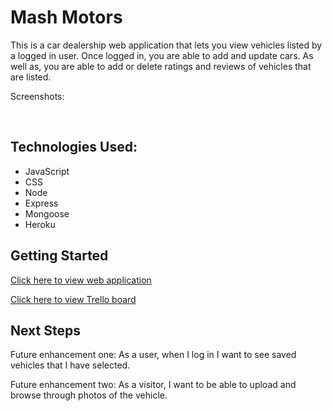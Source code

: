 # Mash Motors

This is a car dealership web application that lets you view vehicles listed by a logged in user. Once logged in, you are able to add and update cars. As well as, you are able to add or delete ratings and reviews of vehicles that are listed. 

Screenshots:

<img src=""> 
<img src=""> 


## Technologies Used:
- JavaScript
- CSS
- Node
- Express
- Mongoose
- Heroku

## Getting Started
[Click here to view web application](https://salty-scrubland-53325-1063d19c898a.herokuapp.com/)

[Click here to view Trello board](https://trello.com/b/0cbWnsCA/project-2) 

## Next Steps
Future enhancement one: As a user, when I log in I want to see saved vehicles that I have selected.

Future enhancement two: As a visitor, I want to be able to upload and browse through photos of the vehicle.

